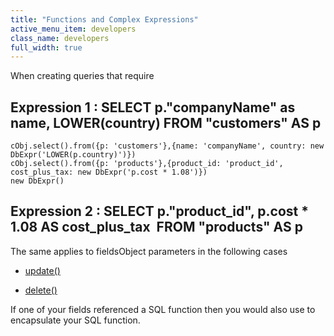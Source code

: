 ```yaml
---
title: "Functions and Complex Expressions"
active_menu_item: developers
class_name: developers
full_width: true
---
```



When creating queries that require

## Expression 1 : SELECT p."companyName" as name, LOWER(country) FROM "customers" AS p

    cObj.select().from({p: 'customers'},{name: 'companyName', country: new DbExpr('LOWER(p.country)')})
    cObj.select().from({p: 'products'},{product_id: 'product_id', cost_plus_tax: new DbExpr('p.cost * 1.08')})
    new DbExpr()
   

## Expression 2 : SELECT p."product\_id", p.cost \* 1.08 AS cost\_plus\_tax  FROM "products" AS p

The same applies to fieldsObject parameters in the following cases

 - [update()](/developers/user-guide/scripting-apis/server-side-api/ssj-object/database/update)

 - [delete()](/developers/user-guide/scripting-apis/server-side-api/ssj-object/database/delete)

If one of your fields referenced a SQL function then you would also use to encapsulate your SQL function.

